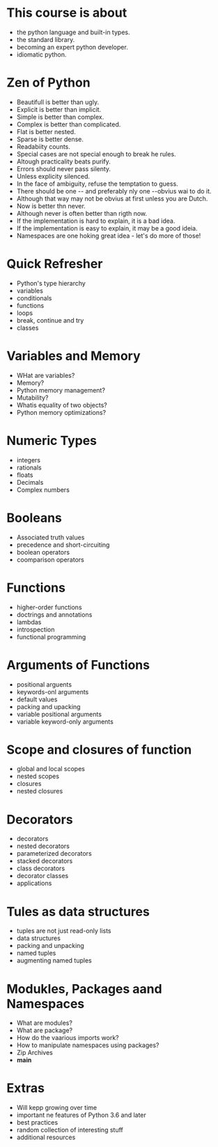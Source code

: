 # This course is about
- the python language and built-in types.
- the standard library.
- becoming an expert python developer.
- idiomatic python.

# Zen of Python
- Beautifull is better than ugly.
- Explicit is better than implicit.
- Simple is better than complex.
- Complex is better than complicated.
- Flat is better nested.
- Sparse is better dense.
- Readabiity counts.
- Special cases are not special enough to break he rules.
- Altough practicality beats purify.
- Errors should never pass silenty.
- Unless explicity silenced.
- In the face of ambiguity, refuse the temptation to guess.
- There should be one -- and preferably nly one --obvius wai to do it.
- Although that way may not be obvius at first unless you are Dutch.
- Now is better thn never.
- Although never is often better than rigth now.
- If the implementation is hard to explain, it is a bad idea.
- If the implementation is easy to explain, it may be a good ideia.
- Namespaces are one hoking great idea - let's do more of those!

# Quick Refresher
- Python's type hierarchy
- variables
- conditionals
- functions
- loops
- break, continue and try
- classes

# Variables and Memory
- WHat are variables?
- Memory?
- Python memory management?
- Mutability?
- Whatis equality of two objects?
- Python memory optimizations?

# Numeric Types
- integers
- rationals
- floats
- Decimals
- Complex numbers

# Booleans
- Associated truth values
- precedence and short-circuiting
- boolean operators
- coomparison operators

# Functions
- higher-order functions
- doctrings and annotations
- lambdas
- introspection
- functional programming

# Arguments of Functions
- positional arguents
- keywords-onl arguments
- default values
- packing and upacking
- variable positional arguments
- variable keyword-only arguments

# Scope and closures of function
- global and local scopes
- nested scopes
- closures
- nested closures

# Decorators
- decorators
- nested decorators
- parameterized decorators
- stacked decorators
- class decorators
- decorator classes
- applications

# Tules as data structures
- tuples are not just read-only lists
- data structures
- packing and unpacking
- named tuples
- augmenting named tuples

# Modukles, Packages aand Namespaces
- What are modules?
- What are package?
- How do the vaarious imports work?
- How to manipulate namespaces using packages?
- Zip Archives
- __main__

# Extras
- Will kepp growing over time
- important ne features of Python 3.6 and later
- best practices
- random collection of interesting stuff
- additional resources

